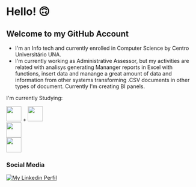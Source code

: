 <!--
**Cacotaku/Cacotaku** is a ✨ _special_ ✨ repository because its `README.md` (this file) appears on your GitHub profile.

Here are some ideas to get you started:

- 🔭 I’m currently working on ...
- 🌱 I’m currently learning ...
- 👯 I’m looking to collaborate on ...
- 🤔 I’m looking for help with ...
- 💬 Ask me about ...
- 📫 How to reach me: ...
- 😄 Pronouns: ...
- ⚡ Fun fact: ...
-->

# Hello! :upside_down_face:

## Welcome to my GitHub Account

- I'm an Info tech and currently enrolled in Computer Science by Centro Universitário UNA.
- I'm currently working as Administrative Assessor, but my activities are related with analisys generating Mananger reports in Excel with functions, insert data and manange a great amount of data and information from other systems transforming .CSV documents in other types of document. Currently I'm creating BI panels. 

I'm currently Studying: 

<img loading="lazy" src="https://cdn.jsdelivr.net/gh/devicons/devicon/icons/java/java-original.svg" width="40" height="40"/> +  <img loading="lazy" src="https://images.icon-icons.com/2699/PNG/512/mysql_logo_icon_169941.png" width="40" height="40"/><BR>
<img loading="lazy" src="https://images.icon-icons.com/112/PNG/512/python_18894.png" width="40" height="40"/><BR>
<img loading="lazy" src="https://upload.wikimedia.org/wikipedia/commons/c/cf/New_Power_BI_Logo.svg" width="40" height="40"/>

### Social Media

[![My Linkedin Perfil](https://upload.wikimedia.org/wikipedia/commons/8/81/LinkedIn_icon.svg 'My Linkedin Perfil')](https://www.linkedin.com/in/paulo-de-tarso-oliveira-20286135/)



